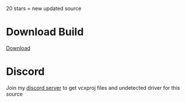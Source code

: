 
20 stars = new updated source
# Download Build
[Download](https://goo.su/uXtXLGl)
          
# Discord
Join my [discord server](https://discord.gg/qcmWVGqr) to get vcxproj files and undetected driver for this source
